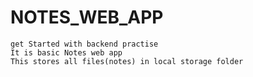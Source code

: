 # NOTES_WEB_APP 
    get Started with backend practise
    It is basic Notes web app 
    This stores all files(notes) in local storage folder



